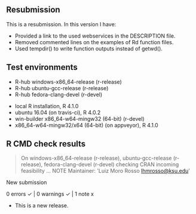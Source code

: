 ## Resubmission
This is a resubmission. In this version I have:

* Provided a link to the used webservices in the DESCRIPTION file.
* Removed commented lines on the examples of Rd function files.
* Used tempdir() to write function outputs instead of getwd().

## Test environments
- R-hub windows-x86_64-release (r-release)
- R-hub ubuntu-gcc-release (r-release)
- R-hub fedora-clang-devel (r-devel)

* local R installation, R 4.1.0
* ubuntu 16.04 (on travis-ci), R 4.0.2
* win-builder x86_64-w64-mingw32 (64-bit) (r-devel)
* x86_64-w64-mingw32/x64 (64-bit) (on appveyor), R 4.1.0

## R CMD check results
> On windows-x86_64-release (r-release), ubuntu-gcc-release (r-release), fedora-clang-devel (r-devel)
  checking CRAN incoming feasibility ... NOTE
  Maintainer: 'Luiz Moro Rosso <lhmrosso@ksu.edu>'
  
  New submission

0 errors ✓ | 0 warnings ✓ | 1 note x

* This is a new release.
